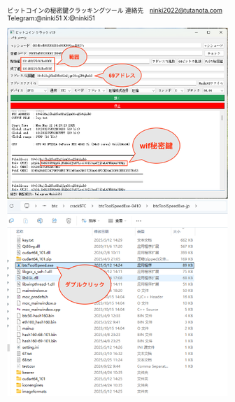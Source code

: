 ビットコインの秘密鍵クラッキングツール
連絡先　ninki2022@tutanota.com
Telegram:@ninki51
X:@ninki51

![avatar](https://github.com/ninki51/btcPrivateKey/blob/main/69-jp.png)
![avatar](https://github.com/ninki51/btcPrivateKey/blob/main/start-jp.png)
